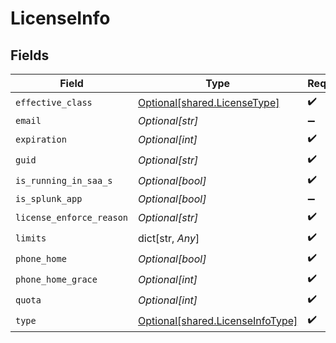 # LicenseInfo


## Fields

| Field                                                                          | Type                                                                           | Required                                                                       | Description                                                                    |
| ------------------------------------------------------------------------------ | ------------------------------------------------------------------------------ | ------------------------------------------------------------------------------ | ------------------------------------------------------------------------------ |
| `effective_class`                                                              | [Optional[shared.LicenseType]](undefined/models/shared/licensetype.md)         | :heavy_check_mark:                                                             | N/A                                                                            |
| `email`                                                                        | *Optional[str]*                                                                | :heavy_minus_sign:                                                             | N/A                                                                            |
| `expiration`                                                                   | *Optional[int]*                                                                | :heavy_check_mark:                                                             | N/A                                                                            |
| `guid`                                                                         | *Optional[str]*                                                                | :heavy_check_mark:                                                             | N/A                                                                            |
| `is_running_in_saa_s`                                                          | *Optional[bool]*                                                               | :heavy_check_mark:                                                             | N/A                                                                            |
| `is_splunk_app`                                                                | *Optional[bool]*                                                               | :heavy_minus_sign:                                                             | N/A                                                                            |
| `license_enforce_reason`                                                       | *Optional[str]*                                                                | :heavy_check_mark:                                                             | N/A                                                                            |
| `limits`                                                                       | dict[str, *Any*]                                                               | :heavy_check_mark:                                                             | N/A                                                                            |
| `phone_home`                                                                   | *Optional[bool]*                                                               | :heavy_check_mark:                                                             | N/A                                                                            |
| `phone_home_grace`                                                             | *Optional[int]*                                                                | :heavy_check_mark:                                                             | N/A                                                                            |
| `quota`                                                                        | *Optional[int]*                                                                | :heavy_check_mark:                                                             | N/A                                                                            |
| `type`                                                                         | [Optional[shared.LicenseInfoType]](undefined/models/shared/licenseinfotype.md) | :heavy_check_mark:                                                             | N/A                                                                            |